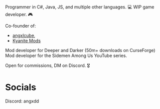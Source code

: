 Programmer in C#, Java, JS, and multiple other languages. 💻
WIP game developer. 🎮

Co-founder of:
- [angxlcube](https://github.com/angxlcube), 
- [Kyanite Mods](https://github.com/KyaniteMods)

Mod developer for Deeper and Darker (50m+ downloads on CurseForge)<br>
Mod developer for the Sidemen Among Us YouTube series.

Open for commissions, DM on Discord. 🎖️

# Socials
Discord: angxdd
